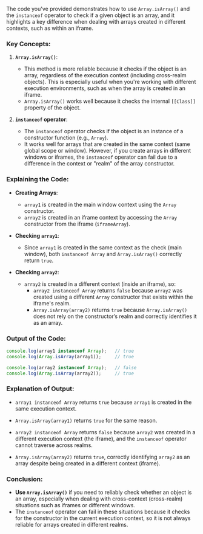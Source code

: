 The code you've provided demonstrates how to use `Array.isArray()` and the `instanceof` operator to check if a given object is an array, and it highlights a key difference when dealing with arrays created in different contexts, such as within an iframe.

### **Key Concepts:**

1. **`Array.isArray()`**: 
   - This method is more reliable because it checks if the object is an array, regardless of the execution context (including cross-realm objects). This is especially useful when you're working with different execution environments, such as when the array is created in an iframe.
   - `Array.isArray()` works well because it checks the internal `[[Class]]` property of the object.

2. **`instanceof` operator**:
   - The `instanceof` operator checks if the object is an instance of a constructor function (e.g., `Array`).
   - It works well for arrays that are created in the same context (same global scope or window). However, if you create arrays in different windows or iframes, the `instanceof` operator can fail due to a difference in the context or "realm" of the array constructor.

### **Explaining the Code:**

- **Creating Arrays**: 
   - `array1` is created in the main window context using the `Array` constructor.
   - `array2` is created in an iframe context by accessing the `Array` constructor from the iframe (`iframeArray`).

- **Checking `array1`**:
   - Since `array1` is created in the same context as the check (main window), both `instanceof Array` and `Array.isArray()` correctly return `true`.

- **Checking `array2`**:
   - `array2` is created in a different context (inside an iframe), so:
     - `array2 instanceof Array` returns `false` because `array2` was created using a different `Array` constructor that exists within the iframe's realm.
     - `Array.isArray(array2)` returns `true` because `Array.isArray()` does not rely on the constructor’s realm and correctly identifies it as an array.

### **Output of the Code**:
```javascript
console.log(array1 instanceof Array);   // true
console.log(Array.isArray(array1));     // true

console.log(array2 instanceof Array);   // false
console.log(Array.isArray(array2));     // true
```

### **Explanation of Output:**

- `array1 instanceof Array` returns `true` because `array1` is created in the same execution context.
- `Array.isArray(array1)` returns `true` for the same reason.

- `array2 instanceof Array` returns `false` because `array2` was created in a different execution context (the iframe), and the `instanceof` operator cannot traverse across realms.
- `Array.isArray(array2)` returns `true`, correctly identifying `array2` as an array despite being created in a different context (iframe).

### **Conclusion:**
- **Use `Array.isArray()`** if you need to reliably check whether an object is an array, especially when dealing with cross-context (cross-realm) situations such as iframes or different windows. 
- The `instanceof` operator can fail in these situations because it checks for the constructor in the current execution context, so it is not always reliable for arrays created in different realms.